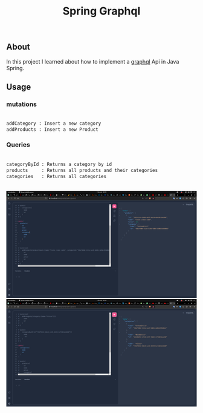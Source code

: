 <h1 align="center">
<span>Spring Graphql</span>
</h1>
<br>
<h2 align="start"> About</h2>
 
In this project I learned about how to implement a [graphql](https://graphql.org/) Api in Java Spring.
<br>

## Usage

### mutations
```

addCategory : Insert a new category
addProducts : Insert a new Product

```
### Queries
```

categoryById : Returns a category by id 
products     : Returns all products and their categories
categories   : Returns all categories
```

<br>
<img src="./github/docs/images/screenshot2.png" alt="A screenshot with codes showing how the graphql service worksn">
<img src="./github/docs/images/screenshot1.png" alt="A screenshot with codes showing how the graphql service worksn">


